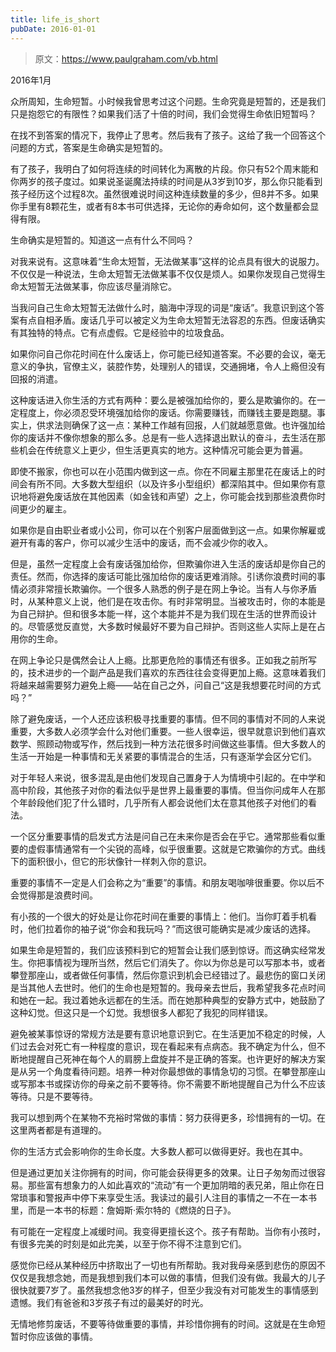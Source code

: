 ```yaml
---
title: life_is_short
pubDate: 2016-01-01
---
```


> 原文：https://www.paulgraham.com/vb.html 

            
2016年1月

众所周知，生命短暂。小时候我曾思考过这个问题。生命究竟是短暂的，还是我们只是抱怨它的有限性？如果我们活了十倍的时间，我们会觉得生命依旧短暂吗？

在找不到答案的情况下，我停止了思考。然后我有了孩子。这给了我一个回答这个问题的方式，答案是生命确实是短暂的。

有了孩子，我明白了如何将连续的时间转化为离散的片段。你只有52个周末能和你两岁的孩子度过。如果说圣诞魔法持续的时间是从3岁到10岁，那么你只能看到孩子经历这个过程8次。虽然很难说时间这种连续数量的多少，但8并不多。如果你手里有8颗花生，或者有8本书可供选择，无论你的寿命如何，这个数量都会显得有限。

生命确实是短暂的。知道这一点有什么不同吗？

对我来说有。这意味着“生命太短暂，无法做某事”这样的论点具有很大的说服力。不仅仅是一种说法，生命太短暂无法做某事不仅仅是烦人。如果你发现自己觉得生命太短暂无法做某事，你应该尽量消除它。

当我问自己生命太短暂无法做什么时，脑海中浮现的词是“废话”。我意识到这个答案有点自相矛盾。废话几乎可以被定义为生命太短暂无法容忍的东西。但废话确实有其独特的特点。它有点虚假。它是经验中的垃圾食品。

如果你问自己你花时间在什么废话上，你可能已经知道答案。不必要的会议，毫无意义的争执，官僚主义，装腔作势，处理别人的错误，交通拥堵，令人上瘾但没有回报的消遣。

这种废话进入你生活的方式有两种：要么是被强加给你的，要么是欺骗你的。在一定程度上，你必须忍受环境强加给你的废话。你需要赚钱，而赚钱主要是跑腿。事实上，供求法则确保了这一点：某种工作越有回报，人们就越愿意做。也许强加给你的废话并不像你想象的那么多。总是有一些人选择退出默认的奋斗，去生活在那些机会在传统意义上更少，但生活更真实的地方。这种情况可能会更为普遍。

即使不搬家，你也可以在小范围内做到这一点。你在不同雇主那里花在废话上的时间会有所不同。大多数大型组织（以及许多小型组织）都深陷其中。但如果你有意识地将避免废话放在其他因素（如金钱和声望）之上，你可能会找到那些浪费你时间更少的雇主。

如果你是自由职业者或小公司，你可以在个别客户层面做到这一点。如果你解雇或避开有毒的客户，你可以减少生活中的废话，而不会减少你的收入。

但是，虽然一定程度上会有废话强加给你，但欺骗你进入生活的废话却是你自己的责任。然而，你选择的废话可能比强加给你的废话更难消除。引诱你浪费时间的事情必须非常擅长欺骗你。一个很多人熟悉的例子是在网上争论。当有人与你矛盾时，从某种意义上说，他们是在攻击你。有时非常明显。当被攻击时，你的本能是为自己辩护。但和很多本能一样，这个本能并不是为我们现在生活的世界而设计的。尽管感觉反直觉，大多数时候最好不要为自己辩护。否则这些人实际上是在占用你的生命。

在网上争论只是偶然会让人上瘾。比那更危险的事情还有很多。正如我之前所写的，技术进步的一个副产品是我们喜欢的东西往往会变得更加上瘾。这意味着我们将越来越需要努力避免上瘾——站在自己之外，问自己“这是我想要花时间的方式吗？”

除了避免废话，一个人还应该积极寻找重要的事情。但不同的事情对不同的人来说重要，大多数人必须学会什么对他们重要。一些人很幸运，很早就意识到他们喜欢数学、照顾动物或写作，然后找到一种方法花很多时间做这些事情。但大多数人的生活一开始是一种事情和无关紧要的事情混合的生活，只有逐渐学会区分它们。

对于年轻人来说，很多混乱是由他们发现自己置身于人为情境中引起的。在中学和高中阶段，其他孩子对你的看法似乎是世界上最重要的事情。但当你问成年人在那个年龄段他们犯了什么错时，几乎所有人都会说他们太在意其他孩子对他们的看法。

一个区分重要事情的启发式方法是问自己在未来你是否会在乎它。通常那些看似重要的虚假事情通常有一个尖锐的高峰，似乎很重要。这就是它欺骗你的方式。曲线下的面积很小，但它的形状像针一样刺入你的意识。

重要的事情不一定是人们会称之为“重要”的事情。和朋友喝咖啡很重要。你以后不会觉得那是浪费时间。

有小孩的一个很大的好处是让你花时间在重要的事情上：他们。当你盯着手机看时，他们拉着你的袖子说“你会和我玩吗？”而这很可能确实是减少废话的选择。

如果生命是短暂的，我们应该预料到它的短暂会让我们感到惊讶。而这确实经常发生。你把事情视为理所当然，然后它们消失了。你以为你总是可以写那本书，或者攀登那座山，或者做任何事情，然后你意识到机会已经错过了。最悲伤的窗口关闭是当其他人去世时。他们的生命也是短暂的。我母亲去世后，我希望我多花点时间和她在一起。我过着她永远都在的生活。而在她那种典型的安静方式中，她鼓励了这种幻觉。但这只是一个幻觉。我想很多人都犯了我犯的同样错误。

避免被某事惊讶的常规方法是要有意识地意识到它。在生活更加不稳定的时候，人们过去会对死亡有一种程度的意识，现在看起来有点病态。我不确定为什么，但不断地提醒自己死神在每个人的肩膀上盘旋并不是正确的答案。也许更好的解决方案是从另一个角度看待问题。培养一种对你最想做的事情急切的习惯。在攀登那座山或写那本书或探访你的母亲之前不要等待。你不需要不断地提醒自己为什么不应该等待。只是不要等待。

我可以想到两个在某物不充裕时常做的事情：努力获得更多，珍惜拥有的一切。在这里两者都是有道理的。

你的生活方式会影响你的生命长度。大多数人都可以做得更好。我也在其中。

但是通过更加关注你拥有的时间，你可能会获得更多的效果。让日子匆匆而过很容易。那些富有想象力的人如此喜欢的“流动”有一个更加阴暗的表兄弟，阻止你在日常琐事和警报声中停下来享受生活。我读过的最引人注目的事情之一不在一本书里，而是一本书的标题：詹姆斯·索尔特的《燃烧的日子》。

有可能在一定程度上减缓时间。我变得更擅长这个。孩子有帮助。当你有小孩时，有很多完美的时刻是如此完美，以至于你不得不注意到它们。

感觉你已经从某种经历中挤取出了一切也有所帮助。我对我母亲感到悲伤的原因不仅仅是我想念她，而是我想到我们本可以做的事情，但我们没有做。我最大的儿子很快就要7岁了。虽然我想念他3岁的样子，但至少我没有对可能发生的事情感到遗憾。我们有爸爸和3岁孩子有过的最美好的时光。

无情地修剪废话，不要等待做重要的事情，并珍惜你拥有的时间。这就是在生命短暂时你应该做的事情。
